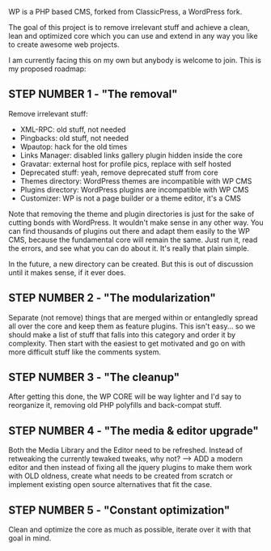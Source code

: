 WP is a PHP based CMS, forked from ClassicPress, a WordPress fork.

The goal of this project is to remove irrelevant stuff and achieve a clean, lean and optimized core which you can use and extend in any way you like to create awesome web projects.

I am currently facing this on my own but anybody is welcome to join. This is my proposed roadmap:

## STEP NUMBER 1 - "The removal"

Remove irrelevant stuff:

* XML-RPC: old stuff, not needed
* Pingbacks: old stuff, not needed
* Wpautop: hack for the old times
* Links Manager: disabled links gallery plugin hidden inside the core
* Gravatar: external host for profile pics, replace with self hosted
* Deprecated stuff: yeah, remove deprecated stuff from core
* Themes directory: WordPress themes are incompatible with WP CMS
* Plugins directory: WordPress plugins are incompatible with WP CMS
* Customizer: WP is not a page builder or a theme editor, it's a CMS

Note that removing the theme and plugin directories is just for the sake of cutting bonds with WordPress. It wouldn't make sense in any other way. You can find thousands of plugins out there and adapt them easily to the WP CMS, because the fundamental core will remain the same. Just run it, read the errors, and see what you can do about it. It's really that plain simple.

In the future, a new directory can be created. But this is out of discussion until it makes sense, if it ever does.

## STEP NUMBER 2 - "The modularization"

Separate (not remove) things that are merged within or entangledly spread all over the core and keep them as feature plugins. This isn't easy... so we should make a list of stuff that falls into this category and order it by complexity. Then start with the easiest to get motivated and go on with more difficult stuff like the comments system.

## STEP NUMBER 3 - "The cleanup"

After getting this done, the WP CORE will be way lighter and I'd say to reorganize it, removing old PHP polyfills and back-compat stuff.

## STEP NUMBER 4 - "The media & editor upgrade"

Both the Media Library and the Editor need to be refreshed. Instead of retweaking the currently tewaked tweaks, why not? --> ADD a modern editor and then instead of fixing all the jquery plugins to make them work with OLD oldness, create what needs to be created from scratch or implement existing open source alternatives that fit the case.

## STEP NUMBER 5 - "Constant optimization"

Clean and optimize the core as much as possible, iterate over it with that goal in mind.